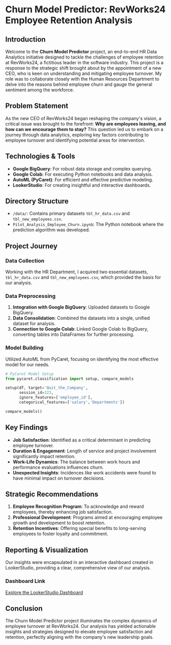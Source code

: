 # Churn Model Predictor: RevWorks24 Employee Retention Analysis

## Introduction
Welcome to the **Churn Model Predictor** project, an end-to-end HR Data Analytics initiative designed to tackle the challenges of employee retention at RevWorks24, a fictitious leader in the software industry. This project is a response to the strategic shift brought about by the appointment of a new CEO, who is keen on understanding and mitigating employee turnover. My role was to collaborate closely with the Human Resources Department to delve into the reasons behind employee churn and gauge the general sentiment among the workforce.

## Problem Statement
As the new CEO of RevWorks24 began reshaping the company's vision, a critical issue was brought to the forefront: **Why are employees leaving, and how can we encourage them to stay?** This question led us to embark on a journey through data analytics, exploring key factors contributing to employee turnover and identifying potential areas for intervention.

## Technologies & Tools
- **Google BigQuery**: For robust data storage and complex querying.
- **Google Colab**: For executing Python notebooks and data analysis.
- **AutoML (PyCaret)**: For efficient and effective predictive modeling.
- **LookerStudio**: For creating insightful and interactive dashboards.

## Directory Structure
- `/data/`: Contains primary datasets `tbl_hr_data.csv` and `tbl_new_employees.csv`.
- `Pilot_Analysis_Employee_Churn.ipynb`: The Python notebook where the prediction algorithm was developed.

## Project Journey

### Data Collection
Working with the HR Department, I acquired two essential datasets, `tbl_hr_data.csv` and `tbl_new_employees.csv`, which provided the basis for our analysis.

### Data Preprocessing
1. **Integration with Google BigQuery**: Uploaded datasets to Google BigQuery.
2. **Data Consolidation**: Combined the datasets into a single, unified dataset for analysis.
3. **Connection to Google Colab**: Linked Google Colab to BigQuery, converting tables into DataFrames for further processing.

### Model Building
Utilized AutoML from PyCaret, focusing on identifying the most effective model for our needs.

```python
# PyCaret Model Setup
from pycaret.classification import setup, compare_models

setup(df, target='Quit_the_Company', 
      session_id=123,
      ignore_features=['employee_id'],
      categorical_features=['salary','Departments'])

compare_models()
```
## Key Findings
- **Job Satisfaction**: Identified as a critical determinant in predicting employee turnover.
- **Duration & Engagement**: Length of service and project involvement significantly impact retention.
- **Work-Life Dynamics**: The balance between work hours and performance evaluations influences churn.
- **Unexpected Insights**: Incidences like work accidents were found to have minimal impact on turnover decisions.

## Strategic Recommendations
1. **Employee Recognition Program**: To acknowledge and reward employees, thereby enhancing job satisfaction.
2. **Professional Development**: Programs aimed at encouraging employee growth and development to boost retention.
3. **Retention Incentives**: Offering special benefits to long-serving employees to foster loyalty and commitment.

## Reporting & Visualization
Our insights were encapsulated in an interactive dashboard created in LookerStudio, providing a clear, comprehensive view of our analysis.

### Dashboard Link
[Explore the LookerStudio Dashboard](#)

## Conclusion
The Churn Model Predictor project illuminates the complex dynamics of employee turnover at RevWorks24. Our analysis has yielded actionable insights and strategies designed to elevate employee satisfaction and retention, perfectly aligning with the company's new leadership goals.

